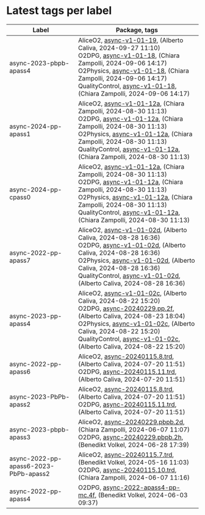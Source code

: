 # Latest tags per label

| Label | Package, tags |
| --- | --- |
| async-2023-pbpb-apass4 | AliceO2, [async-v1-01-19](https://github.com/AliceO2Group/AliceO2/tree/async-v1-01-19), (Alberto Caliva, 2024-09-27 11:10)<br>O2DPG, [async-v1-01-18](https://github.com/AliceO2Group/O2DPG/tree/async-v1-01-18), (Chiara Zampolli, 2024-09-06 14:17)<br>O2Physics, [async-v1-01-18](https://github.com/AliceO2Group/O2Physics/tree/async-v1-01-18), (Chiara Zampolli, 2024-09-06 14:17)<br>QualityControl, [async-v1-01-18](https://github.com/AliceO2Group/QualityControl/tree/async-v1-01-18), (Chiara Zampolli, 2024-09-06 14:17) |
| async-2024-pp-apass1 | AliceO2, [async-v1-01-12a](https://github.com/AliceO2Group/AliceO2/tree/async-v1-01-12a), (Chiara Zampolli, 2024-08-30 11:13)<br>O2DPG, [async-v1-01-12a](https://github.com/AliceO2Group/O2DPG/tree/async-v1-01-12a), (Chiara Zampolli, 2024-08-30 11:13)<br>O2Physics, [async-v1-01-12a](https://github.com/AliceO2Group/O2Physics/tree/async-v1-01-12a), (Chiara Zampolli, 2024-08-30 11:13)<br>QualityControl, [async-v1-01-12a](https://github.com/AliceO2Group/QualityControl/tree/async-v1-01-12a), (Chiara Zampolli, 2024-08-30 11:13) |
| async-2024-pp-cpass0 | AliceO2, [async-v1-01-12a](https://github.com/AliceO2Group/AliceO2/tree/async-v1-01-12a), (Chiara Zampolli, 2024-08-30 11:13)<br>O2DPG, [async-v1-01-12a](https://github.com/AliceO2Group/O2DPG/tree/async-v1-01-12a), (Chiara Zampolli, 2024-08-30 11:13)<br>O2Physics, [async-v1-01-12a](https://github.com/AliceO2Group/O2Physics/tree/async-v1-01-12a), (Chiara Zampolli, 2024-08-30 11:13)<br>QualityControl, [async-v1-01-12a](https://github.com/AliceO2Group/QualityControl/tree/async-v1-01-12a), (Chiara Zampolli, 2024-08-30 11:13) |
| async-2022-pp-apass7 | AliceO2, [async-v1-01-02d](https://github.com/AliceO2Group/AliceO2/tree/async-v1-01-02d), (Alberto Caliva, 2024-08-28 16:36)<br>O2DPG, [async-v1-01-02d](https://github.com/AliceO2Group/O2DPG/tree/async-v1-01-02d), (Alberto Caliva, 2024-08-28 16:36)<br>O2Physics, [async-v1-01-02d](https://github.com/AliceO2Group/O2Physics/tree/async-v1-01-02d), (Alberto Caliva, 2024-08-28 16:36)<br>QualityControl, [async-v1-01-02d](https://github.com/AliceO2Group/QualityControl/tree/async-v1-01-02d), (Alberto Caliva, 2024-08-28 16:36) |
| async-2023-pp-apass4 | AliceO2, [async-v1-01-02c](https://github.com/AliceO2Group/AliceO2/tree/async-v1-01-02c), (Alberto Caliva, 2024-08-22 15:20)<br>O2DPG, [async-20240229.pp.2f](https://github.com/AliceO2Group/O2DPG/tree/async-20240229.pp.2f), (Alberto Caliva, 2024-08-23 18:04)<br>O2Physics, [async-v1-01-02c](https://github.com/AliceO2Group/O2Physics/tree/async-v1-01-02c), (Alberto Caliva, 2024-08-22 15:20)<br>QualityControl, [async-v1-01-02c](https://github.com/AliceO2Group/QualityControl/tree/async-v1-01-02c), (Alberto Caliva, 2024-08-22 15:20) |
| async-2022-pp-apass6 | AliceO2, [async-20240115.8.trd](https://github.com/AliceO2Group/AliceO2/tree/async-20240115.8.trd), (Alberto Caliva, 2024-07-20 11:51)<br>O2DPG, [async-20240115.11.trd](https://github.com/AliceO2Group/O2DPG/tree/async-20240115.11.trd), (Alberto Caliva, 2024-07-20 11:51) |
| async-2023-PbPb-apass2 | AliceO2, [async-20240115.8.trd](https://github.com/AliceO2Group/AliceO2/tree/async-20240115.8.trd), (Alberto Caliva, 2024-07-20 11:51)<br>O2DPG, [async-20240115.11.trd](https://github.com/AliceO2Group/O2DPG/tree/async-20240115.11.trd), (Alberto Caliva, 2024-07-20 11:51) |
| async-2023-pbpb-apass3 | AliceO2, [async-20240229.pbpb.2d](https://github.com/AliceO2Group/AliceO2/tree/async-20240229.pbpb.2d), (Chiara Zampolli, 2024-06-07 11:07)<br>O2DPG, [async-20240229.pbpb.2h](https://github.com/AliceO2Group/O2DPG/tree/async-20240229.pbpb.2h), (Benedikt Volkel, 2024-06-28 17:39) |
| async-2022-pp-apass6-2023-PbPb-apass2 | AliceO2, [async-20240115.7.trd](https://github.com/AliceO2Group/AliceO2/tree/async-20240115.7.trd), (Benedikt Volkel, 2024-05-16 11:03)<br>O2DPG, [async-20240115.10.trd](https://github.com/AliceO2Group/O2DPG/tree/async-20240115.10.trd), (Chiara Zampolli, 2024-06-07 11:16) |
| async-2022-pp-apass4 | O2DPG, [async-2022-apass4-pp-mc.4f](https://github.com/AliceO2Group/O2DPG/tree/async-2022-apass4-pp-mc.4f), (Benedikt Volkel, 2024-06-03 09:37) |
